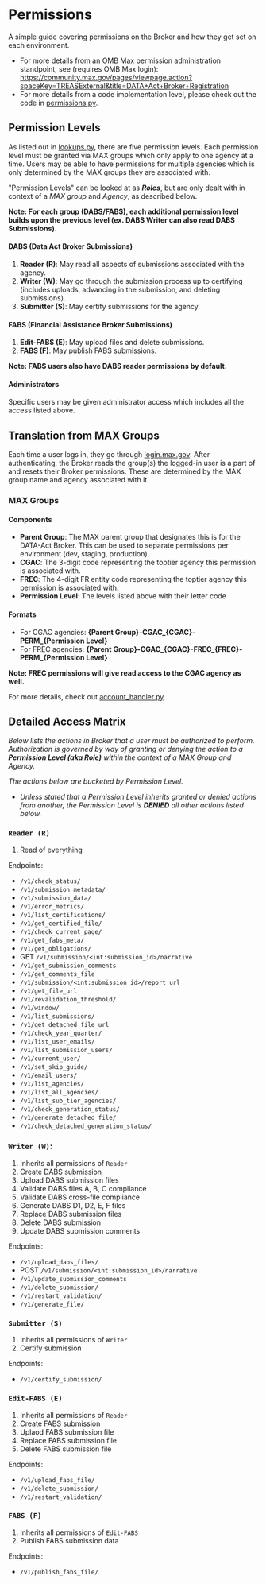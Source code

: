 # Permissions

A simple guide covering permissions on the Broker and how they get set on each environment. 

- For more details from an OMB Max permission administration standpoint, see (requires OMB Max login): https://community.max.gov/pages/viewpage.action?spaceKey=TREASExternal&title=DATA+Act+Broker+Registration
- For more details from a code implementation level, please check out the code in [permissions.py](./permissions.py).

## Permission Levels

As listed out in [lookups.py](../dataactcore/models/lookups.py), there are five permission levels.
Each permission level must be granted via MAX groups which only apply to one agency at a time.
Users may be able to have permissions for multiple agencies which is only determined by the MAX groups
they are associated with.

"Permission Levels" can be looked at as _**Roles**_, but are only dealt with in context of a _MAX group_ and _Agency_, as described below.

**Note: For each group (DABS/FABS), each additional permission level builds upon the previous level 
(ex. DABS Writer can also read DABS Submissions).**

#### DABS (Data Act Broker Submissions)

1. **Reader (R)**: May read all aspects of submissions associated with the agency.
2. **Writer (W)**: May go through the submission process up to certifying (includes uploads, 
advancing in the submission, and deleting submissions).
3. **Submitter (S)**: May certify submissions for the agency.

#### FABS (Financial Assistance Broker Submissions)

1. **Edit-FABS (E)**: May upload files and delete submissions.
2. **FABS (F)**: May publish FABS submissions.

**Note: FABS users also have DABS reader permissions by default.** 

#### Administrators

Specific users may be given administrator access which includes all the access listed above.

## Translation from MAX Groups

Each time a user logs in, they go through [login.max.gov](https://portal.max.gov/home/sa/userHome). 
After authenticating, the Broker reads the group(s) the logged-in user is a part of and resets their Broker permissions.
These are determined by the MAX group name and agency associated with it.

### MAX Groups

#### Components

- **Parent Group**: The MAX parent group that designates this is for the DATA-Act Broker. 
This can be used to separate permissions per environment (dev, staging, production).
- **CGAC**: The 3-digit code representing the toptier agency this permission is associated with.
- **FREC**: The 4-digit FR entity code representing the toptier agency this permission is associated with.
- **Permission Level**: The levels listed above with their letter code

#### Formats

- For CGAC agencies: **{Parent Group}-CGAC_{CGAC}-PERM_{Permission Level}**
- For FREC agencies: **{Parent Group}-CGAC_{CGAC}-FREC_{FREC}-PERM_{Permission Level}**

**Note: FREC permissions will give read access to the CGAC agency as well.**

For more details, check out [account_handler.py](./handlers/account_handler.py).

## Detailed Access Matrix
_Below lists the actions in Broker that a user must be authorized to perform. Authorization is governed by way of granting or denying the action to a **Permission Level (aka Role)** within the context of a MAX Group and Agency._

_The actions below are bucketed by Permission Level._
- _Unless stated that a Permission Level inherits granted or denied actions from another, the Permission Level is **DENIED** all other actions listed below._

### **`Reader (R)`**
1. Read of everything

Endpoints:
- `/v1/check_status/`
- `/v1/submission_metadata/`
- `/v1/submission_data/`
- `/v1/error_metrics/`
- `/v1/list_certifications/`
- `/v1/get_certified_file/`
- `/v1/check_current_page/`
- `/v1/get_fabs_meta/`
- `/v1/get_obligations/`
- GET `/v1/submission/<int:submission_id>/narrative`
- `/v1/get_submission_comments`
- `/v1/get_comments_file`
- `/v1/submission/<int:submission_id>/report_url`
- `/v1/get_file_url`
- `/v1/revalidation_threshold/`
- `/v1/window/`
- `/v1/list_submissions/`
- `/v1/get_detached_file_url`
- `/v1/check_year_quarter/`
- `/v1/list_user_emails/`
- `/v1/list_submission_users/`
- `/v1/current_user/`
- `/v1/set_skip_guide/`
- `/v1/email_users/`
- `/v1/list_agencies/`
- `/v1/list_all_agencies/`
- `/v1/list_sub_tier_agencies/`
- `/v1/check_generation_status/`
- `/v1/generate_detached_file/`
- `/v1/check_detached_generation_status/`

### **`Writer (W)`**: 
1. Inherits all permissions of `Reader`
2. Create DABS submission
3. Upload DABS submission files
4. Validate DABS files A, B, C compliance
5. Validate DABS cross-file compliance
6. Generate DABS D1, D2, E, F files
7. Replace DABS submission files
8. Delete DABS submission
9. Update DABS submission comments

Endpoints:
- `/v1/upload_dabs_files/`
- POST `/v1/submission/<int:submission_id>/narrative`
- `/v1/update_submission_comments`
- `/v1/delete_submission/`
- `/v1/restart_validation/`
- `/v1/generate_file/`

### **`Submitter (S)`**
1. Inherits all permissions of `Writer`
2. Certify submission

Endpoints:
- `/v1/certify_submission/`

### **`Edit-FABS (E)`**
1. Inherits all permissions of `Reader`
2. Create FABS submission
3. Uplaod FABS submission file
4. Replace FABS submission file
5. Delete FABS submission file

Endpoints:
- `/v1/upload_fabs_file/`
- `/v1/delete_submission/`
- `/v1/restart_validation/`

### **`FABS (F)`**
1. Inherits all permissions of `Edit-FABS`
2. Publish FABS submission data

Endpoints:
- `/v1/publish_fabs_file/`
